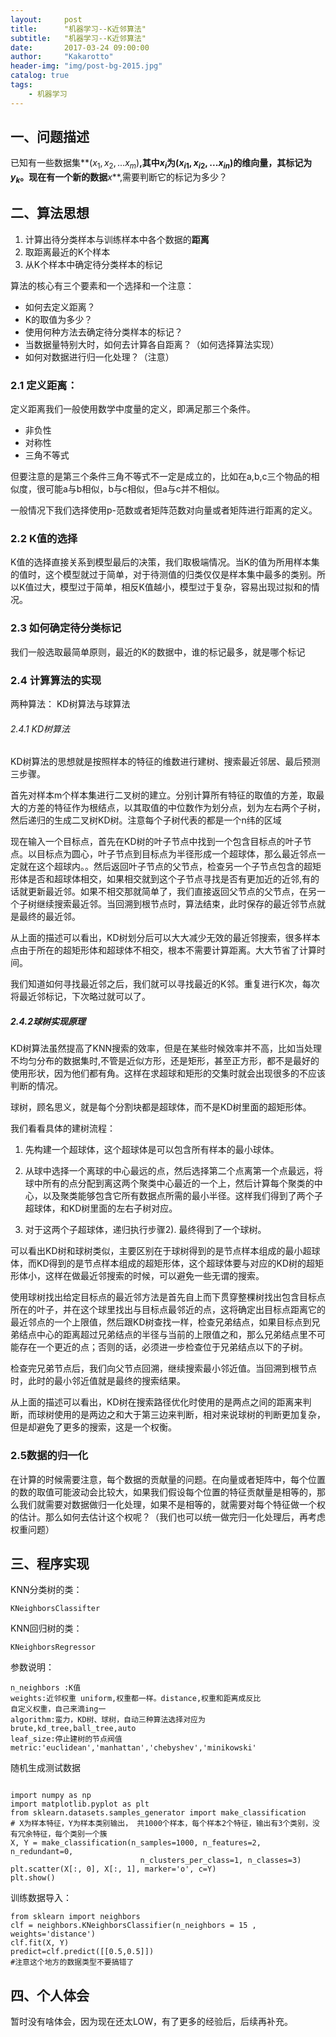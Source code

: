 ```yaml
---
layout:     post
title:      "机器学习--K近邻算法"
subtitle:   "机器学习--K近邻算法"
date:       2017-03-24 09:00:00
author:     "Kakarotto"
header-img: "img/post-bg-2015.jpg"
catalog: true
tags:
    - 机器学习
---
```



## 一、问题描述

已知有一些数据集**$(x_1,x_2,...x_m)$**,其中$x_i$为$(x_{i1},x_{i2},...x_{in})$的维向量，其标记为$y_k$。现在有一个新的数据**$x$**,需要判断它的标记为多少？

## 二、算法思想

1. 计算出待分类样本与训练样本中各个数据的**距离**
2. 取距离最近的K个样本
3. 从K个样本中确定待分类样本的标记

算法的核心有三个要素和一个选择和一个注意：

* 如何去定义距离？
* K的取值为多少？
* 使用何种方法去确定待分类样本的标记？
* 当数据量特别大时，如何去计算各自距离？（如何选择算法实现）
* 如何对数据进行归一化处理？（注意）

### 2.1 定义距离：
定义距离我们一般使用数学中度量的定义，即满足那三个条件。

* 非负性
* 对称性
* 三角不等式

但要注意的是第三个条件三角不等式不一定是成立的，比如在a,b,c三个物品的相似度，很可能a与b相似，b与c相似，但a与c并不相似。

一般情况下我们选择使用p-范数或者矩阵范数对向量或者矩阵进行距离的定义。



### 2.2 K值的选择

K值的选择直接关系到模型最后的决策，我们取极端情况。当K的值为所用样本集的值时，这个模型就过于简单，对于待测值的归类仅仅是样本集中最多的类别。所以K值过大，模型过于简单，相反K值越小，模型过于复杂，容易出现过拟和的情况。

### 2.3 如何确定待分类标记

我们一般选取最简单原则，最近的K的数据中，谁的标记最多，就是哪个标记

### 2.4 计算算法的实现

两种算法：
KD树算法与球算法

###### 2.4.1 KD树算法

KD树算法的思想就是按照样本的特征的维数进行建树、搜索最近邻居、最后预测三步骤。

首先对样本m个样本集进行二叉树的建立。分别计算所有特征的取值的方差，取最大的方差的特征作为根结点，以其取值的中位数作为划分点，划为左右两个子树，然后递归的生成二叉树KD树。注意每个子树代表的都是一个n纬的区域

现在输入一个目标点，首先在KD树的叶子节点中找到一个包含目标点的叶子节点。以目标点为圆心，叶子节点到目标点为半径形成一个超球体，那么最近邻点一定就在这个超球内。。然后返回叶子节点的父节点，检查另一个子节点包含的超矩形体是否和超球体相交，如果相交就到这个子节点寻找是否有更加近的近邻,有的话就更新最近邻。如果不相交那就简单了，我们直接返回父节点的父节点，在另一个子树继续搜索最近邻。当回溯到根节点时，算法结束，此时保存的最近邻节点就是最终的最近邻。

从上面的描述可以看出，KD树划分后可以大大减少无效的最近邻搜索，很多样本点由于所在的超矩形体和超球体不相交，根本不需要计算距离。大大节省了计算时间。

我们知道如何寻找最近邻之后，我们就可以寻找最近的K邻。重复进行K次，每次将最近邻标记，下次略过就可以了。

##### 2.4.2球树实现原理

KD树算法虽然提高了KNN搜索的效率，但是在某些时候效率并不高，比如当处理不均匀分布的数据集时,不管是近似方形，还是矩形，甚至正方形，都不是最好的使用形状，因为他们都有角。这样在求超球和矩形的交集时就会出现很多的不应该判断的情况。

球树，顾名思义，就是每个分割块都是超球体，而不是KD树里面的超矩形体。

我们看看具体的建树流程：

1. 先构建一个超球体，这个超球体是可以包含所有样本的最小球体。

2. 从球中选择一个离球的中心最远的点，然后选择第二个点离第一个点最远，将球中所有的点分配到离这两个聚类中心最近的一个上，然后计算每个聚类的中心，以及聚类能够包含它所有数据点所需的最小半径。这样我们得到了两个子超球体，和KD树里面的左右子树对应。

3. 对于这两个子超球体，递归执行步骤2). 最终得到了一个球树。


可以看出KD树和球树类似，主要区别在于球树得到的是节点样本组成的最小超球体，而KD得到的是节点样本组成的超矩形体，这个超球体要与对应的KD树的超矩形体小，这样在做最近邻搜索的时候，可以避免一些无谓的搜索。

使用球树找出给定目标点的最近邻方法是首先自上而下贯穿整棵树找出包含目标点所在的叶子，并在这个球里找出与目标点最邻近的点，这将确定出目标点距离它的最近邻点的一个上限值，然后跟KD树查找一样，检查兄弟结点，如果目标点到兄弟结点中心的距离超过兄弟结点的半径与当前的上限值之和，那么兄弟结点里不可能存在一个更近的点；否则的话，必须进一步检查位于兄弟结点以下的子树。

检查完兄弟节点后，我们向父节点回溯，继续搜索最小邻近值。当回溯到根节点时，此时的最小邻近值就是最终的搜索结果。

从上面的描述可以看出，KD树在搜索路径优化时使用的是两点之间的距离来判断，而球树使用的是两边之和大于第三边来判断，相对来说球树的判断更加复杂，但是却避免了更多的搜索，这是一个权衡。

### 2.5数据的归一化

在计算的时候需要注意，每个数据的贡献量的问题。在向量或者矩阵中，每个位置的数的取值可能波动会比较大，如果我们假设每个位置的特征贡献量是相等的，那么我们就需要对数据做归一化处理，如果不是相等的，就需要对每个特征做一个权的估计。那么如何去估计这个权呢？（我们也可以统一做完归一化处理后，再考虑权重问题）





## 三、程序实现

KNN分类树的类：

`KNeighborsClassifter`

KNN回归树的类：

`KNeighborsRegressor`

参数说明：

```
n_neighbors :K值
weights:近邻权重 uniform,权重都一样。distance,权重和距离成反比
自定义权重，自己来滴ing一
algorithm:蛮力，KD树、球树，自动三种算法选择对应为brute,kd_tree,ball_tree,auto
leaf_size:停止建树的节点阀值
metric:'euclidean','manhattan','chebyshev','minikowski'
```

随机生成测试数据

```

import numpy as np
import matplotlib.pyplot as plt
from sklearn.datasets.samples_generator import make_classification
# X为样本特征，Y为样本类别输出， 共1000个样本，每个样本2个特征，输出有3个类别，没有冗余特征，每个类别一个簇
X, Y = make_classification(n_samples=1000, n_features=2, n_redundant=0,
                             n_clusters_per_class=1, n_classes=3)
plt.scatter(X[:, 0], X[:, 1], marker='o', c=Y)
plt.show()

```

训练数据导入：

```
from sklearn import neighbors
clf = neighbors.KNeighborsClassifier(n_neighbors = 15 , weights='distance')
clf.fit(X, Y)
predict=clf.predict([[0.5,0.5]])
#注意这个地方的数据类型不要搞错了
```


## 四、个人体会
暂时没有啥体会，因为现在还太LOW，有了更多的经验后，后续再补充。


